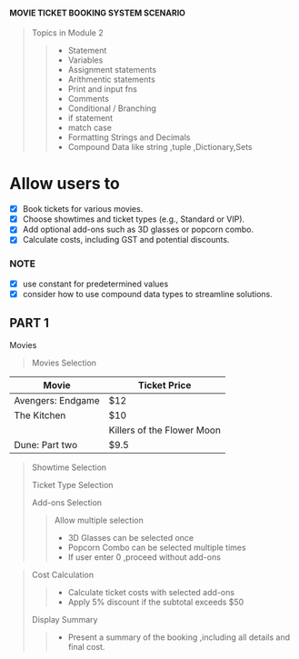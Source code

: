 #### MOVIE TICKET BOOKING SYSTEM SCENARIO

> Topics in Module 2
>> - Statement
>> - Variables
>> - Assignment statements
>> - Arithmentic statements
>> - Print and input fns
>> - Comments
>> - Conditional / Branching
>> - if statement
>> - match case
>> - Formatting Strings and Decimals
>> - Compound Data like string ,tuple ,Dictionary,Sets


# Allow users to 
-[x] Book tickets for various movies.
-[x] Choose showtimes and ticket types (e.g., Standard or VIP).
-[x] Add optional add-ons such as 3D glasses or popcorn combo.
-[x] Calculate costs, including GST and potential discounts.

### NOTE
-[x] use constant for predetermined values 
-[x] consider how to use compound data types to streamline solutions.

## PART 1

Movies
> Movies Selection 
> 
   | Movie                      | Ticket Price |
   |----------------------------|-------------|
   | Avengers: Endgame          | $12         |
   | The Kitchen                | $10         |
    | Killers of the Flower Moon | $8          |
   | Dune: Part two             | $9.5        |

> Showtime Selection
>>
> Ticket Type Selection
>>
> Add-ons Selection
>> Allow multiple selection
>> - 3D Glasses can be selected once
>> - Popcorn Combo can be selected multiple times
>> - If user enter 0 ,proceed without add-ons

> 
> Cost Calculation
>> - Calculate ticket costs with selected add-ons
>> - Apply 5% discount if the subtotal exceeds $50
>
> Display Summary 
>> - Present a summary of the booking ,including all details and final cost.
